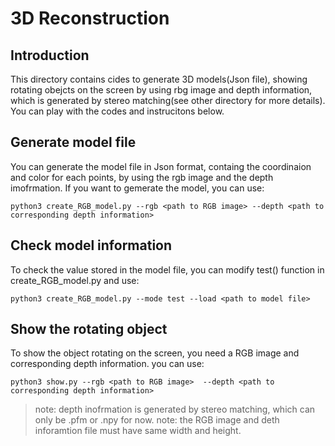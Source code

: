 # 3D Reconstruction

## Introduction
  This directory contains cides to generate 3D models(Json file), showing rotating obejcts on the screen 
  by using rbg image and depth information, which is generated by stereo matching(see other directory 
  for more details). You can play with the codes and instrucitons below.

## Generate model file 
You can generate the model file in Json format, containg the coordinaion and color for each points,
by using the rgb image and the depth imofrmation.
If you want to gemerate the model, you can use:

```
python3 create_RGB_model.py --rgb <path to RGB image> --depth <path to corresponding depth information>
```

## Check model information
To check the value stored in the model file, you can modify test() function in create_RGB_model.py
and use:

```
python3 create_RGB_model.py --mode test --load <path to model file> 
```

## Show the rotating object
To show the object rotating on the screen, you need a RGB image and corresponding depth information.
you can use:

```
python3 show.py --rgb <path to RGB image>  --depth <path to corresponding depth information>
```

> note: depth inofrmation is generated by stereo matching, which can only be .pfm or .npy for now.
> note: the RGB image and deth inforamtion file must have same width and height.

